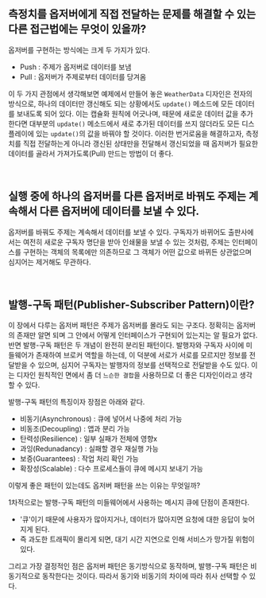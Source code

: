 ## 측정치를 옵저버에게 직접 전달하는 문제를 해결할 수 있는 다른 접근법에는 무엇이 있을까?
옵저버를 구현하는 방식에는 크게 두 가지가 있다.

- Push : 주제가 옵저버로 데이터를 보냄
- Pull : 옵저버가 주제로부터 데이터를 당겨옴

이 두 가지 관점에서 생각해보면 예제에서 만들어 놓은 `WeatherData` 디자인은 전자의 방식으로, 하나의 데이터만 갱신해도 되는 상황에서도 `update()` 메소드에 모든 데이터를 보내도록 되어 있다. 이는 캡슐화 원칙에 어긋나며, 때문에 새로운 데이터 값을 추가한다면 대부분의 `update()` 메소드에서 새로 추가된 데이터를 쓰지 않더라도 모든 디스플레이에 있는 `update()`의 값을 바꿔야 할 것이다.
이러한 번거로움을 해결하고자, 측정치를 직접 전달하는게 아니라 갱신된 상태만을 전달해서 갱신되었을 때 옵저버가 필요한 데이터를 골라서 가져가도록(Pull) 만드는 방법이 더 좋다.

</br>

## 실행 중에 하나의 옵저버를 다른 옵저버로 바꿔도 주제는 계속해서 다른 옵저버에 데이터를 보낼 수 있다.
옵저버를 바꿔도 주제는 계속해서 데이터를 보낼 수 있다. 구독자가 바뀌어도 출판사에서는 여전히 새로운 구독자 명단을 받아 인쇄물을 보낼 수 있는 것처럼, 주제는 인터페이스를 구현하는 객체의 목록에만 의존하므로 그 객체가 어떤 값으로 바뀌든 상관없으며 심지어는 제거해도 무관하다.

</br>

## 발행-구독 패턴(Publisher-Subscriber Pattern)이란?
이 장에서 다루는 옵저버 패턴은 주제가 옵저버를 몰라도 되는 구조다. 정확히는 옵저버의 존재만 알면 되며 그 안에서 어떻게 인터페이스가 구현되어 있는지는 알 필요가 없다.
반면 발행-구독 패턴은 두 개념이 완전히 분리된 패턴이다. 발행자와 구독자 사이에 미들웨어가 존재하여 브로커 역할을 하는데, 이 덕분에 서로가 서로를 모르지만 정보를 전달받을 수 있으며, 심지어 구독자는 발행자의 정보를 선택적으로 전달받을 수도 있다.
이는 디자인 원칙적인 면에서 좀 더 `느슨한 결합`을 사용하므로 더 좋은 디자인이라고 생각할 수 있다.

발행-구독 패턴의 특징이자 장점은 아래와 같다.
- 비동기(Asynchronous) : 큐에 넣어서 나중에 처리 가능
- 비동조(Decoupling) : 앱과 분리 가능
- 탄력성(Resilience) : 일부 실패가 전체에 영향x
- 과잉(Redunadancy) : 실패할 경우 재실행 가능
- 보증(Guarantees) : 작업 처리 확인 가능
- 확장성(Scalable) : 다수 프로세스들이 큐에 메시지 보내기 가능

이렇게 좋은 패턴이 있는데도 옵저버 패턴을 쓰는 이유는 무엇일까?

1차적으로는 발행-구독 패턴의 미들웨어에서 사용하는 메시지 큐에 단점이 존재한다.
- '큐'이기 때문에 사용자가 많아지거나, 데이터가 많아지면 요청에 대한 응답이 늦어지게 된다.
- 즉 과도한 트래픽이 몰리게 되면, 대기 시간 지연으로 인해 서비스가 망가질 위험이 있다.

그리고 가장 결정적인 점은 옵저버 패턴은 동기방식으로 동작하며, 발행-구독 패턴은 비동기적으로 동작한다는 것이다. 따라서 동기와 비동기의 차이에 따라 취사 선택할 수 있다.
